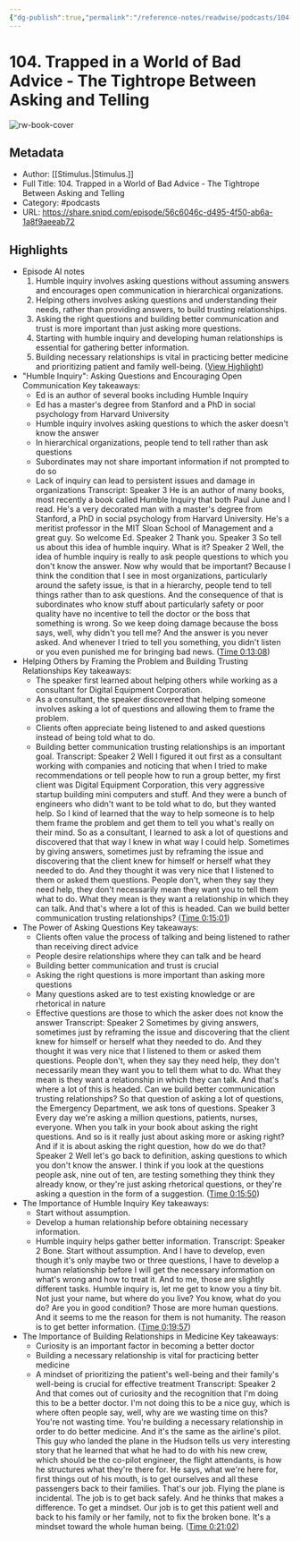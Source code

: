 ```yaml
---
{"dg-publish":true,"permalink":"/reference-notes/readwise/podcasts/104-trapped-in-a-world-of-bad-advice-the-tightrope-between-asking-and-telling/"}
---
```


# 104. Trapped in a World of Bad Advice - The Tightrope Between Asking and Telling

![rw-book-cover](https://wsrv.nl/?url=https%3A%2F%2Fssl-static.libsyn.com%2Fp%2Fassets%2F8%2Fb%2Fe%2F8%2F8be800e474d0a0cb%2FiTunes_cover.png&w=100&h=100)

## Metadata
- Author: [[Stimulus.\|Stimulus.]]
- Full Title: 104. Trapped in a World of Bad Advice - The Tightrope Between Asking and Telling
- Category: #podcasts
- URL: https://share.snipd.com/episode/56c6046c-d495-4f50-ab6a-1a8f9aeeab72

## Highlights
- Episode AI notes
  1. Humble inquiry involves asking questions without assuming answers and encourages open communication in hierarchical organizations.
  2. Helping others involves asking questions and understanding their needs, rather than providing answers, to build trusting relationships.
  3. Asking the right questions and building better communication and trust is more important than just asking more questions.
  4. Starting with humble inquiry and developing human relationships is essential for gathering better information.
  5. Building necessary relationships is vital in practicing better medicine and prioritizing patient and family well-being. ([View Highlight](https://share.snipd.com/episode-takeaways/d58c599d-a93c-43f7-964f-dc453f5da08f))
- "Humble Inquiry": Asking Questions and Encouraging Open Communication
  Key takeaways:
  - Ed is an author of several books including Humble Inquiry
  - Ed has a master's degree from Stanford and a PhD in social psychology from Harvard University
  - Humble inquiry involves asking questions to which the asker doesn't know the answer
  - In hierarchical organizations, people tend to tell rather than ask questions
  - Subordinates may not share important information if not prompted to do so
  - Lack of inquiry can lead to persistent issues and damage in organizations
  Transcript:
  Speaker 3
  He is an author of many books, most recently a book called Humble Inquiry that both Paul June and I read. He's a very decorated man with a master's degree from Stanford, a PhD in social psychology from Harvard University. He's a meritist professor in the MIT Sloan School of Management and a great guy. So welcome Ed.
  Speaker 2
  Thank you.
  Speaker 3
  So tell us about this idea of humble inquiry. What is it?
  Speaker 2
  Well, the idea of humble inquiry is really to ask people questions to which you don't know the answer. Now why would that be important? Because I think the condition that I see in most organizations, particularly around the safety issue, is that in a hierarchy, people tend to tell things rather than to ask questions. And the consequence of that is subordinates who know stuff about particularly safety or poor quality have no incentive to tell the doctor or the boss that something is wrong. So we keep doing damage because the boss says, well, why didn't you tell me? And the answer is you never asked. And whenever I tried to tell you something, you didn't listen or you even punished me for bringing bad news. ([Time 0:13:08](https://share.snipd.com/snip/739bb742-5a15-4b6e-86a2-972fa17bca8d))
- Helping Others by Framing the Problem and Building Trusting Relationships
  Key takeaways:
  - The speaker first learned about helping others while working as a consultant for Digital Equipment Corporation.
  - As a consultant, the speaker discovered that helping someone involves asking a lot of questions and allowing them to frame the problem.
  - Clients often appreciate being listened to and asked questions instead of being told what to do.
  - Building better communication trusting relationships is an important goal.
  Transcript:
  Speaker 2
  Well I figured it out first as a consultant working with companies and noticing that when I tried to make recommendations or tell people how to run a group better, my first client was Digital Equipment Corporation, this very aggressive startup building mini computers and stuff. And they were a bunch of engineers who didn't want to be told what to do, but they wanted help. So I kind of learned that the way to help someone is to help them frame the problem and get them to tell you what's really on their mind. So as a consultant, I learned to ask a lot of questions and discovered that that way I knew in what way I could help. Sometimes by giving answers, sometimes just by reframing the issue and discovering that the client knew for himself or herself what they needed to do. And they thought it was very nice that I listened to them or asked them questions. People don't, when they say they need help, they don't necessarily mean they want you to tell them what to do. What they mean is they want a relationship in which they can talk. And that's where a lot of this is headed. Can we build better communication trusting relationships? ([Time 0:15:01](https://share.snipd.com/snip/35b967f2-3745-405a-aa50-41b039bb21d8))
- The Power of Asking Questions
  Key takeaways:
  - Clients often value the process of talking and being listened to rather than receiving direct advice
  - People desire relationships where they can talk and be heard
  - Building better communication and trust is crucial
  - Asking the right questions is more important than asking more questions
  - Many questions asked are to test existing knowledge or are rhetorical in nature
  - Effective questions are those to which the asker does not know the answer
  Transcript:
  Speaker 2
  Sometimes by giving answers, sometimes just by reframing the issue and discovering that the client knew for himself or herself what they needed to do. And they thought it was very nice that I listened to them or asked them questions. People don't, when they say they need help, they don't necessarily mean they want you to tell them what to do. What they mean is they want a relationship in which they can talk. And that's where a lot of this is headed. Can we build better communication trusting relationships? So that question of asking a lot of questions, the Emergency Department, we ask tons of questions.
  Speaker 3
  Every day we're asking a million questions, patients, nurses, everyone. When you talk in your book about asking the right questions. And so is it really just about asking more or asking right? And if it is about asking the right question, how do we do that?
  Speaker 2
  Well let's go back to definition, asking questions to which you don't know the answer. I think if you look at the questions people ask, nine out of ten, are testing something they think they already know, or they're just asking rhetorical questions, or they're asking a question in the form of a suggestion. ([Time 0:15:50](https://share.snipd.com/snip/8ca42df0-7e52-45e5-a6a3-7ed17cb625c9))
- The Importance of Humble Inquiry
  Key takeaways:
  - Start without assumption.
  - Develop a human relationship before obtaining necessary information.
  - Humble inquiry helps gather better information.
  Transcript:
  Speaker 2
  Bone. Start without assumption. And I have to develop, even though it's only maybe two or three questions, I have to develop a human relationship before I will get the necessary information on what's wrong and how to treat it. And to me, those are slightly different tasks. Humble inquiry is, let me get to know you a tiny bit. Not just your name, but where do you live? You know, what do you do? Are you in good condition? Those are more human questions. And it seems to me the reason for them is not humanity. The reason is to get better information. ([Time 0:19:57](https://share.snipd.com/snip/03d67858-bf2d-4427-87ee-dcfbb0dba956))
- The Importance of Building Relationships in Medicine
  Key takeaways:
  - Curiosity is an important factor in becoming a better doctor
  - Building a necessary relationship is vital for practicing better medicine
  - A mindset of prioritizing the patient's well-being and their family's well-being is crucial for effective treatment
  Transcript:
  Speaker 2
  And that comes out of curiosity and the recognition that I'm doing this to be a better doctor. I'm not doing this to be a nice guy, which is where often people say, well, why are we wasting time on this? You're not wasting time. You're building a necessary relationship in order to do better medicine. And it's the same as the airline's pilot. This guy who landed the plane in the Hudson tells us very interesting story that he learned that what he had to do with his new crew, which should be the co-pilot engineer, the flight attendants, is how he structures what they're there for. He says, what we're here for, first things out of his mouth, is to get ourselves and all these passengers back to their families. That's our job. Flying the plane is incidental. The job is to get back safely. And he thinks that makes a difference. To get a mindset. Our job is to get this patient well and back to his family or her family, not to fix the broken bone. It's a mindset toward the whole human being. ([Time 0:21:02](https://share.snipd.com/snip/60cc4727-5b46-4577-b15f-769a66cc9e98))
